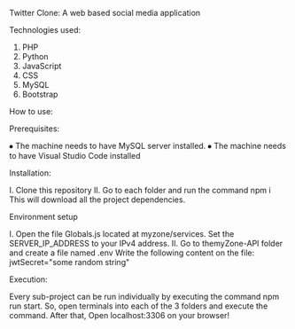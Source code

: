 Twitter Clone:
A web based social media application


Technologies used:
1.	PHP
2.	Python
3.	JavaScript
4.	CSS
5.	MySQL
6.	Bootstrap

How to use:



Prerequisites:

⦁	The machine needs to have MySQL server installed.
⦁	The machine needs to have Visual Studio Code installed



Installation:

I.	Clone this repository
II.	Go to each folder and run the command
   npm i
     This will download all the project dependencies.


Environment setup

I.	Open the file Globals.js located at myzone/services.
   Set the SERVER_IP_ADDRESS to your IPv4 address.
II.	Go to themyZone-API folder and create a file named
  .env
  Write the following content on the file:
  jwtSecret="some random string"


Execution:

Every sub-project can be run individually by executing the command npm run start.
So, open terminals into each of the 3 folders and execute the command.
After that, Open localhost:3306 on your browser!
